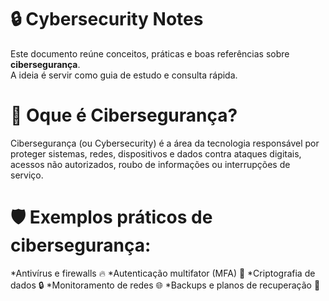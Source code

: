 # 🔒 Cybersecurity Notes

Este documento reúne conceitos, práticas e boas referências sobre **cibersegurança**.  
A ideia é servir como guia de estudo e consulta rápida.

# 🪪 Oque é Cibersegurança?
Cibersegurança (ou Cybersecurity) é a área da tecnologia responsável por proteger sistemas, redes, dispositivos e dados contra ataques digitais, acessos não autorizados, roubo de informações ou interrupções de serviço.

# 🛡️ Exemplos práticos de cibersegurança:

*Antivírus e firewalls 🔥
*Autenticação multifator (MFA) 🔑
*Criptografia de dados 🔒
*Monitoramento de redes 🌐
*Backups e planos de recuperação 📂
